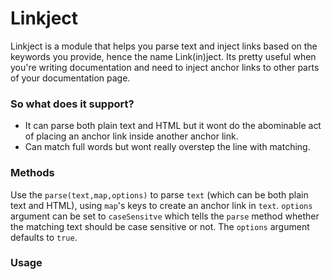 Linkject
=======

Linkject is a module that helps you parse text and inject links based on the keywords you provide, hence the name Link(in)ject.
Its pretty useful when you're writing documentation and need to inject anchor links to other parts of your documentation page. 

### So what does it support? 
* It can parse both plain text and HTML but it wont do the abominable act of placing an anchor link inside another anchor link.
* Can match full words but wont really overstep the line with matching. 

### Methods
Use the `parse(text,map,options)` to parse `text` (which can be both plain text and HTML), using `map`'s keys to create an 
anchor link in `text`. 
`options` argument can be set to `caseSensitve` which tells the `parse` method whether the matching text should be case 
sensitive or not. The `options` argument defaults to `true`.

### Usage


